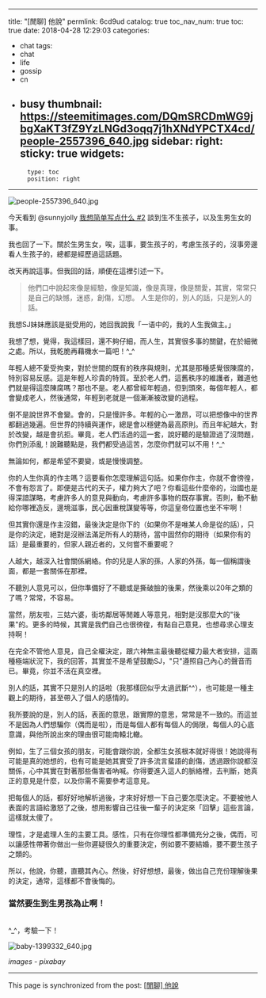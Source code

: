
---
title: "[閒聊] 他說"
permlink: 6cd9ud
catalog: true
toc_nav_num: true
toc: true
date: 2018-04-28 12:29:03
categories:
- chat
tags:
- chat
- life
- gossip
- cn
- busy
thumbnail: https://steemitimages.com/DQmSRCDmWG9jbgXaKT3fZ9YzLNGd3oqq7j1hXNdYPCTX4cd/people-2557396_640.jpg
sidebar:
    right:
        sticky: true
widgets:
    -
        type: toc
        position: right
---


![people-2557396_640.jpg](https://steemitimages.com/DQmSRCDmWG9jbgXaKT3fZ9YzLNGd3oqq7j1hXNdYPCTX4cd/people-2557396_640.jpg)

今天看到 @sunnyjolly [我想简单写点什么 #2](https://steemit.com/cn/@sunnyjolly/46zqii-2#@deanliu/re-sunnyjolly-46zqii-2-20180428t044723574z) 談到生不生孩子，以及生男生女的事。

我也回了一下。關於生男生女，唉，這事，要生孩子的，考慮生孩子的，沒事旁邊看人生孩子的，總都是經歷過這話題。

改天再說這事。但我回的話，順便在這裡引述一下。

>他們口中說起來像是經驗，像是知識，像是真理，像是關愛，其實，常常只是自己的缺憾，迷惑，創傷，幻想。
>人生是你的，別人的話，只是別人的話。

我想SJ妹妹應該是挺受用的，她回我說我「一语中的，我的人生我做主。」

我想了想，覺得，我這樣回，還不夠仔細，而人生，其實很多事的關鍵，在於細微之處。所以，我乾脆再藉機水一篇吧！^_^

年輕人總不愛受拘束，對於世間的既有的秩序與規則，尤其是那種感覺很陳腐的，特別容易反感。這是年輕人珍貴的特質。至於老人們，這舊秩序的維護者，難道他們就是得這麼陳腐嗎？那也不是。老人都曾經年輕過，但到頭來，每個年輕人，都會變成老人，然後通常，年輕到老就是一個漸漸被改變的過程。

倒不是說世界不會變。會的，只是慢許多。年輕的心一激昂，可以把想像中的世界都翻過幾遍。但世界的持續與運作，總是會以穩健為最高原則。而且年紀越大，對於改變，越是會抗拒。畢竟，老人們活過的這一套，說好聽的是驗證過了沒問題，你們別添亂！說難聽點是，我們都受過這苦，怎麼你們就可以不用！^_^

無論如何，都是希望不要變，或是慢慢調整。

你的人生你真的作主嗎？這要看你怎麼理解這句話。如果你作主，你就不會徬徨，不會有怨言了。即便是古代的天子，權力夠大了吧？你看這些什麼帝的，治國也是得深諳謀略，考慮許多人的意見與動向，考慮許多事物的既存事實。否則，動不動給你哪裡造反，邊境滋事，民心因重稅謀變等等，你這皇帝位置也坐不牢啊！

但其實你還是作主沒錯，最後決定是你下的（如果你不是唯某人命是從的話），只是你的決定，絕對是沒辦法滿足所有人的期待，當中固然你的期待（如果你有的話）是最重要的，但家人親近者的，又何嘗不重要呢？

人越大，越深入社會關係網絡。你的兒是人家的孫，人家的外孫，每一個稱謂後面，都是一套關係在那裡。

不聽別人意見可以，但你準備好了不聽或是撕破臉的後果，然後乘以20年之類的了嗎？常常，不容易。

當然，朋友啦，三姑六婆，街坊鄰居等閒雜人等意見，相對是沒那麼大的"後果"的。更多的時候，其實是我們自己也很徬徨，有點自己意見，也想尋求心理支持啊！

在完全不管他人意見，自己全權決定，跟六神無主最後聽從權力最大者安排，這兩種極端狀況下，我的回答，其實並不是希望鼓勵SJ，"只"遵照自己內心的聲音而已。畢竟，你並不活在真空裡。

別人的話，其實不只是別人的話啦（我那樣回似乎太過武斷^^），也可能是一種主觀上的期待，甚至帶入了個人的感情的。

我所要說的是，別人的話，表面的意思，跟實際的意思，常常是不一致的。而這並不是因為人們想騙你（偶而是啦），而是每個人都有每個人的侷限，每個人的心底意識，與他所說出來的理由很可能南轅北轍。

例如，生了三個女孩的朋友，可能會跟你說，全都生女孩根本就好得很！她說得有可能是真的她想的，也有可能是她其實受了許多流言蜚語的創傷，透過跟你說都沒關係，心中其實在對著那些傷害者吶喊。你得要進入這人的脈絡裡，去判斷，她真正的意見是什麼，以及你需不需要參考這意見。

把每個人的話，都好好地解析過後，才來好好想一下自己要怎麼決定。不要被他人表面的言語給激怒了之後，想用影響自己往後一輩子的決定來「回擊」這些言論，這樣就太傻了。

理性，才是處理人生的主要工具。感性，只有在你理性都準備充分之後，偶而，可以讓感性帶著你做出一些你遲疑很久的重要決定，例如要不要結婚，要不要生孩子之類的。

所以，他說，你聽，直聽其內心。然後，好好想想，最後，做出自己充份理解後果的決定，通常，這樣都不會後悔的。

### 當然要生到生男孩為止啊！

<br>^_^，考驗一下！

![baby-1399332_640.jpg](https://steemitimages.com/DQmcCW5t83P1K1ycDjMw6ton33SP8G7HQB2si5v8GMGANzq/baby-1399332_640.jpg)

*images - pixabay*



- - -

This page is synchronized from the post: [[閒聊] 他說](https://steemit.com/@deanliu/6cd9ud)

